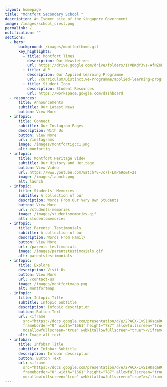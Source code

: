 ```yaml
---
layout: homepage
title: "Montfort Secondary School "
description: An Isomer site of the Singapore Government
image: /images/school_crest.png
permalink: /
notification: ""
sections:
  - hero:
      background: /images/montforthome.gif
      key_highlights:
        - title: Montfort Times
          description: Our Newsletters
          url: https://drive.google.com/drive/folders/1YVBKdY3vs-AfNZKBOh9tJU74UfLzp9Oh
        - title: ALP
          description: Our Applied Learning Programme
          url: /curriculum/Distinctive-Programme/applied-learning-programme
        - title: Student Icon
          description: Student Resources
          url: https://workspace.google.com/dashboard
  - resources:
      title: Announcements
      subtitle: Our Latest News
      button: View More
  - infopic:
      title: Connect
      subtitle: Our Instagram Pages
      description: With Us
      button: View More
      url: /instagrams
      image: /images/montfortigcc1.png
      alt: monfortig
  - infopic:
      title: Montfort Heritage Video
      subtitle: Our History and Heritage
      button: View Video
      url: https://www.youtube.com/watch?v=Jc7l-LmPa9o&t=2s
      image: /images/launch.png
      alt: launch
  - infopic:
      title: Students' Memories
      subtitle: A collection of our
      description: Words From Our Very Own Students
      button: View More
      url: /students-memories
      image: /images/studentsmemories.gif
      alt: studentsmemories
  - infopic:
      title: Parents' Testimonials
      subtitle: A collection of our
      description: Words From Family
      button: View More
      url: /parents-testimonials
      image: /images/parentstestimonials.gif
      alt: parentstestimonials
  - infopic:
      title: Explore
      description: Visit Us
      button: View More
      url: /contact-us
      image: /images/montfortmapp.png
      alt: montfortmap
  - infopic:
      title: Infopic Title
      subtitle: Infopic Subtitle
      description: Infopic description
      button: Button Text
      url: <iframe
        src="https://docs.google.com/presentation/d/e/2PACX-1vS1HKsqaR6YFerHu2-caVBYP_TFL1W-7-T4ZVthDyovEy_NlzupMl6SLe12kR4rO1GLUwiuzziIJ2lN/embed?start=true&loop=true&delayms=5000"
        frameborder="0" width="1661" height="787" allowfullscreen="true"
        mozallowfullscreen="true" webkitallowfullscreen="true"></iframe>
      alt: Image alt text
  - infobar:
      title: Infobar Title
      subtitle: Infobar Subtitle
      description: Infobar description
      button: Button Text
      url: <iframe
        src="https://docs.google.com/presentation/d/e/2PACX-1vS1HKsqaR6YFerHu2-caVBYP_TFL1W-7-T4ZVthDyovEy_NlzupMl6SLe12kR4rO1GLUwiuzziIJ2lN/embed?start=true&loop=true&delayms=5000"
        frameborder="0" width="1661" height="787" allowfullscreen="true"
        mozallowfullscreen="true" webkitallowfullscreen="true"></iframe>
---
```

